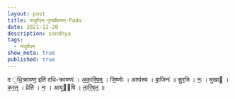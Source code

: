 ```yaml
---
layout: post
title: यजुर्वेदम्-पुनर्प्रोक्षणम्-Pada
date: 2021-12-20
description: sandhya
tags:
  - यजुर्वेदम्
show_meta: true
published: true
---
```



द ॒धि॒क्राव्ण्ण॒ इति॑ दधि-क्राव्ण्णः॑ । अ॒का॒रि॒ष॒म्॒ । जि॒ष्णोः । अश्व॑स्य । वा॒जिनः॑ ॥ सु॒र॒भि । नः॒ । मुखा । क॒र॒त्॒ । प्रेति॑ । नः॒ । आयू॑षि । ता॒रि॒ष॒त्॒ ॥ 
